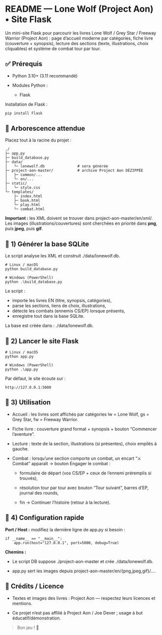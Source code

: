 # README — Lone Wolf (Project Aon) • Site Flask

Un mini-site Flask pour parcourir les livres Lone Wolf / Grey Star / Freeway Warrior (Project Aon) : page d’accueil moderne par catégories, fiche livre (couverture + synopsis), lecture des sections (texte, illustrations, choix cliquables) et système de combat tour par tour.


## ✅ Prérequis

- Python 3.10+ (3.11 recommandé)

- Modules Python :

    - Flask


Installation de Flask :

``` bash
pip install Flask
```



## 📁 Arborescence attendue

Placez tout à la racine du projet :
```
./
├─ app.py
├─ build_database.py             
├─ data/
│   └─ lonewolf.db               # sera générée
├─ project-aon-master/           # archive Project Aon DÉZIPPÉE
│   ├─ common/...
│   └─ en/...                
├─ static/
│   └─ style.css
└─ templates/
    ├─ index.html
    ├─ book.html
    └─ play.html
    └─ combat.html
```

**Important :** les XML doivent se trouver dans project-aon-master/en/xml/.
Les images (illustrations/couvertures) sont cherchées en priorité dans **png**, puis **jpeg**, puis **gif**.

## 🧱 1) Générer la base SQLite

Le script analyse les XML et construit ./data/lonewolf.db.

```
# Linux / macOS
python build_database.py

# Windows (PowerShell)
python .\build_database.py
```

Le script :

- importe les livres EN (titre, synopsis, catégories),
- parse les sections, liens de choix, illustrations,
- détecte les combats (ennemis CS/EP) lorsque présents,
- enregistre tout dans la base SQLite.

La base est créée dans : ./data/lonewolf.db.

## 🚀 2) Lancer le site Flask
```
# Linux / macOS
python app.py

# Windows (PowerShell)
python .\app.py
```

Par défaut, le site écoute sur :

```
http://127.0.0.1:5000 
```

## 🧭 3) Utilisation

- Accueil : les livres sont affichés par catégories
lw = Lone Wolf, gs = Grey Star, fw = Freeway Warrior.

- Fiche livre : couverture grand format + synopsis + bouton “Commencer l’aventure”.

- Lecture : texte de la section, illustrations (si présentes), choix empilés à gauche.

- Combat : lorsqu’une section comporte un combat, un encart “⚔️ Combat” apparaît → bouton Engager le combat :

    - formulaire de départ (vos CS/EP + ceux de l’ennemi préremplis si trouvés),

    - résolution tour par tour avec bouton “Tour suivant”, barres d’EP, journal des rounds,

    - fin → Continuer l’histoire (retour à la lecture).


## 🔧 4) Configuration rapide

**Port / Host :** modifiez la dernière ligne de app.py si besoin :

```
if __name__ == "__main__":
    app.run(host="127.0.0.1", port=5000, debug=True)
```

**Chemins :**

- Le script DB suppose ./project-aon-master et crée ./data/lonewolf.db.

- app.py sert les images depuis project-aon-master/en/{png,jpeg,gif}/....


## 🙏 Crédits / Licence

- Textes et images des livres : Project Aon — respectez leurs licences et mentions.

- Ce projet n’est pas affilié à Project Aon / Joe Dever ; usage à but éducatif/démonstration.

> Bon jeu ! 🎲